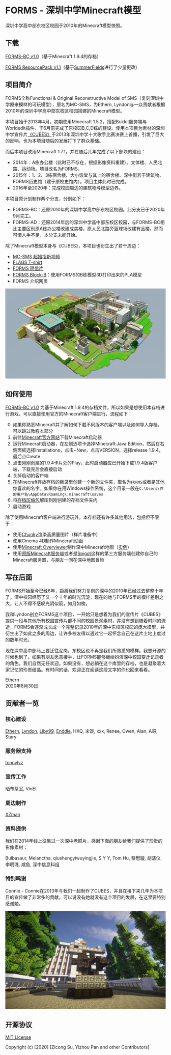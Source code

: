 # FORMS - 深圳中学Minecraft模型

深圳中学高中部东校区校园于2010年的Minecraft模型快照。

## 下载

[FORMS-BC v1.0](/deliverables/FORMS-BC_v1.0.zip)（基于Minecraft 1.9.4的存档）

[FORMS ResourcePack v1.1](/deliverables/FORMS-ResourcePack_v1.1.zip)（基于[SummerFields](http://summerfields.info/)进行了少量更改）

## 项目简介

FORMS全称Functional & Original Reconstructive Model of SMS（复刻深圳中学原来模样的可玩模型），原名为MC-SMS，为Ethern, Lyndon与一众贡献者根据2010年的深圳中学高中部东校区校园搭建的Minecraft模型。

本项目始于2013年4月，初期使用Minecraft 1.5.2，搭配Bukkit服务端与Worldedit插件，于6月前完成了原校园B,C,D栋的建设。使用本项目为素材的深圳中学宣传片[《CUBES》](https://www.bilibili.com/video/BV1Fs411f7pA)于2013年深圳中学十大歌手比赛决赛上首播，引发了巨大的反响，也为本项目随后的发展打下了群众基础。

而后本项目改用Minecraft 1.7.1，并在随后几年完成了以下部块的建设：

- 2014年：A栋办公楼（此时已不存在，根据影像资料重建）、文体楼、人民北路、运动场。项目改名为FORMS。
- 2015年：1、2、3栋宿舍楼、大小饭堂与其上的宿舍楼、深中街若干建筑物、FORMS历史馆（建于原校史馆内）。项目主体此时已完成。
- 2016年至2020年：完成校园周边的建筑物与模型边界。

本项目原计划制作两个分支，分别如下：

- FORMS-BC：还原2010年的深圳中学高中部东校区校园。此分支已于2020年9月完工。
- FORMS-AD：还原2014年后的深圳中学高中部东校区校园，与FORMS-BC相比主要区别原A栋办公楼改建成美楼，原人民北路旁篮球场改建有品楼。然而可惜人手不足，本分支未能开始。

除了Minecraft模型本身与《CUBES》，本项目也衍生出了若干周边：

- [MC-SMS 起始招新视频](https://youtu.be/mUuambThDPo)
- [FLAGS T-shirt](/merchandises/FLAGS.md)
- [FORMS 明信片](/merchandises/FORMS_明信片.md)
- [FORMS Block-B](/merchandises/FORMS_Block-B.md)：使用FORMS的B栋模型3D打印出来的PLA模型
- FORMS 介绍网页

![FORMS一览图](/assets/images/FORMS_Overview.png)

## 如何使用

[FORMS-BC v1.0](/deliverables/FORMS-BC_v1.0.zip) 为基于Minecraft 1.9.4的存档文件，所以如果是想使用本存档进行游戏，可以直接使用官方的Minecraft客户端进行，流程如下：

0. 如果你熟悉Minecraft并了解如何下载不同版本的客户端以及如何导入存档，可以跳过教程本部分
1. 前往[Minecraft官方网站](https://www.minecraft.net)下载Minecraft启动器
2. 运行Minecraft启动器，在左侧选项卡选择Minecraft:Java Edition，然后在右侧面板选择Installations，点击+New，点击VERSION，选择release 1.9.4，最后点Create
3. 点击刚刚创建的1.9.4卡片旁的Play，此时启动器应已开始下载1.9.4版客户端，下载完后会直接启动
4. 关掉启动的客户端
5. 在Minecraft存放存档的目录里创建一个新的文件夹，取名为`FORMS`或者是其他你喜欢的名字。如果你在用Windows操作系统，这个目录一般在`C:\Users\你的用户名\AppData\Roaming\.minecraft\saves`
6. 将[存档压缩包](about:blank;)解压到刚创建的存档文件夹内
7. 启动游戏

除了使用Minecraft客户端进行游玩外，本存档还有许多其他用法，包括但不限于：

- 使用[Chunky](https://chunky.llbit.se/)渲染高质量图片（样片准备中）
- 使用Cinema 4D制作Minecraft动画
- 使用[Minecraft Overviewer](https://github.com/overviewer/Minecraft-Overviewer/)制作深中Minecraft地图（[实例](http://ethern.me/forms-overviewer)）
- 使用[原版Minecraft服务端](https://www.minecraft.net/en-us/download/server)或者是[Spigot](https://spigotmc.org/)这样的第三方服务端创建你自己的Minecraft服务器，与朋友一同在深中地图冒险

## 写在后面

FORMS开始至今已经6年，距离我们努力复刻的深中的2010年已经过去整整十年了。深中校园经历了又一个十年的时光沉淀，现在的她与FORMS里的模样差别之大，让人不得不感叹光阴似箭，如月如梭。

我和Lyndon创立FORMS这个项目，一开始只是想着为我们的宣传片《CUBES》提供一段与其他所有校园宣传片都不同的校园景观素材，并没有想到随着时间的流逝，FORMS会逐渐成长成一个完整记录2010年的深中东校区校园的庞大模型，并衍生出了如此之多的周边，让许多校友得以通过它一起怀念自己在这片土地上度过的数年时光。

现在深中高中部马上要迁往泥岗，东校区也不再是我们所熟悉的模样。我想开源的时候也到了。如果有朋友愿意接手，让FORMS能够继续扮演深中校园变迁记录者的角色，我们自然无任欢迎。如果没有，想必躺在这个库里的存档，也是凝聚着大家记忆的珍贵结晶。有时间的话，欢迎正在阅读这段文字的你也回来看看。

Ethern  
2020年8月30日

## 贡献者一览

### 核心建设

[Ethern](https://github.com/ethernoy), [Lyndon](http://lyndonsfolio.wordpress.com), [Liby99](https://github.com/Liby99), [Enddle](https://github.com/Enddle), HXQ, 米饭, xxx, Renee, Owen, Alan, A哥, Stary

### 服务器支持

[tonnylyz](https://github.com/tonnylyz)

### 宣传工作

晒布茶室, VinEt

### 周边制作

[XZman](http://github.com/XZman)

### 资料提供

我们在2014年线上征集过一次深中老照片，感谢下面的朋友给我们提供了珍贵的影像素材：

Bulbasaur, Melanctha, qiushengyiwuyingjie, S Y Y, Tom Hu, 蔡懋璇, 胡洁仪, 李明璐, 咸鱼, 深中信息科组

### 特别鸣谢

Connie - Connie在2013年与我们一起制作了CUBES，并且在接下来几年为本项目的宣传做了非常多的贡献，可以说没有她就没有这个项目的发展，在这里要特别感谢她。

![FORMS Wallpaper](/assets/images/FORMS_Wallpaper.png)

## 开源协议

[MIT License](/LICENSE)

Copyright (c) [2020] [Zicong Su, Yizhou Pan and other Contributors]
